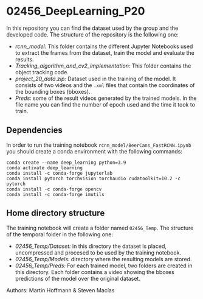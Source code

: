 # 02456_DeepLearning_P20
In this repository you can find the dataset used by the group and the developed code. The structure of the repository is the following one:

- *rcnn_model:* This folder contains the different Jupyter Notebooks used to extract the frames from the dataset, train the model and evaluate the results.
- *Tracking_algorithm_and_cv2_implementation:* This folder contains the object tracking code.
- *project_20_data.zip:* Dataset used in the training of the model. It consists of two videos and the `.xml` files that contain the coordinates of the bounding boxes (bboxes). 
- *Preds:* some of the result videos generated by the trained models. In the file name you can find the number of epoch used and the time it took to train.
## Dependencies
In order to run the training notebook `rcnn_model/BeerCans_FastRCNN.ipynb` you should create a conda environment with the following commands:
```
conda create --name deep_learning python=3.9
conda activate deep_learning
conda install -c conda-forge jupyterlab
conda install pytorch torchvision torchaudio cudatoolkit=10.2 -c pytorch
conda install -c conda-forge opencv
conda install -c conda-forge imutils 
```
## Home directory structure


The training notebook will create a folder named `02456_Temp`. The structure of the temporal folder in the following one:

- *02456_Temp/Dataset:* in this directory the dataset is placed, uncompressed and procesed to be used by the training notebook. 
- *02456_Temp/Models:* directory where the resulting models are stored. 
- *02456_Temp/Preds:* For each trained model, two folders are created in this directory. Each folder contains a video showing the bboxes predictions of the model over the original dataset.  




Authors: Martin Hoffmann & Steven Macías	
